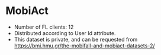 # MobiAct
- Number of FL clients: 12
- Distributed according to User Id attribute.
- This dataset is private, and can be requested from https://bmi.hmu.gr/the-mobifall-and-mobiact-datasets-2/
